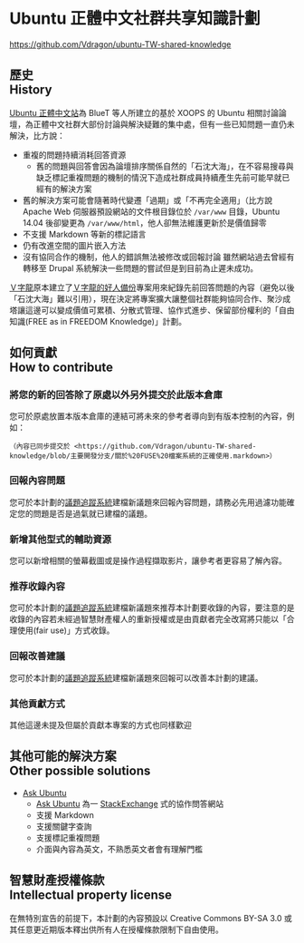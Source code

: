 Ubuntu 正體中文社群共享知識計劃
===============
<https://github.com/Vdragon/ubuntu-TW-shared-knowledge>

歷史<br />History
----------------------------------------------------
[Ubuntu 正體中文站](http://www.ubuntu-tw.org/)為 BlueT 等人所建立的基於 XOOPS 的 Ubuntu 相關討論論壇，為正體中文社群大部份討論與解決疑難的集中處，但有一些已知問題一直仍未解決，比方說：
* 重複的問題持續消耗回答資源
    * 舊的問題與回答會因為論壇排序關係自然的「石沈大海」，在不容易搜尋與缺乏標記重複問題的機制的情況下造成社群成員持續產生先前可能早就已經有的解決方案
* 舊的解決方案可能會隨著時代變遷「過期」或「不再完全適用」（比方說 Apache Web 伺服器預設網站的文件根目錄位於 `/var/www` 目錄，Ubuntu 14.04 後卻變更為 `/var/www/html`，他人卻無法維護更新於是價值歸零
* 不支援 Markdown 等新的標記語言
* 仍有改進空間的圖片嵌入方法
* 沒有協同合作的機制，他人的錯誤無法被修改或回報討論
雖然網站過去曾經有轉移至 Drupal 系統解決一些問題的嘗試但是到目前為止遲未成功。

[Ｖ字龍](https://github.com/Vdragon)原本建立了[Ｖ字龍的好人備份](https://github.com/Vdragon/Good_Guy_Backup)專案用來紀錄先前回答問題的內容（避免以後「石沈大海」難以引用），現在決定將專案擴大讓整個社群能夠協同合作、聚沙成塔讓這邊可以變成價值可累積、分散式管理、協作式進步、保留部份權利的「自由知識(FREE as in FREEDOM Knowledge)」計劃。

如何貢獻<br />How to contribute
----------------------------------------------------
### 將您的新的回答除了原處以外另外提交於此版本倉庫
您可於原處放置本版本倉庫的連結可將未來的參考者導向到有版本控制的內容，例如：
`````
（內容已同步提交於 <https://github.com/Vdragon/ubuntu-TW-shared-knowledge/blob/主要開發分支/關於%20FUSE%20檔案系統的正確使用.markdown>）
`````

### 回報內容問題
您可於本計劃的[議題追蹤系統](https://github.com/Vdragon/ubuntu-TW-shared-knowledge/issues)建檔新議題來回報內容問題，請務必先用過濾功能確定您的問題是否是過氣就已建檔的議題。

### 新增其他型式的輔助資源
您可以新增相關的螢幕截圖或是操作過程擷取影片，讓參考者更容易了解內容。

### 推荐收錄內容
您可於本計劃的[議題追蹤系統](https://github.com/Vdragon/ubuntu-TW-shared-knowledge/issues)建檔新議題來推荐本計劃要收錄的內容，要注意的是收錄的內容若未經過智慧財產權人的重新授權或是由貢獻者完全改寫將只能以「合理使用(fair use)」方式收錄。
  
### 回報改善建議
您可於本計劃的[議題追蹤系統](https://github.com/Vdragon/ubuntu-TW-shared-knowledge/issues)建檔新議題來回報可以改善本計劃的建議。  
  
### 其他貢獻方式
其他這邊未提及但屬於貢獻本專案的方式也同樣歡迎

其他可能的解決方案<br />Other possible solutions
----------------------------------------------------
* [Ask Ubuntu](http://askubuntu.com/)
	* [Ask Ubuntu](http://askubuntu.com/) 為一 [StackExchange](http://stackexchange.com/) 式的協作問答網站
	* 支援 Markdown
	* 支援關鍵字查詢
	* 支援標記重複問題
	* 介面與內容為英文，不熟悉英文者會有理解門檻

智慧財產授權條款<br />Intellectual property license
----------------------------------------------------
在無特別宣告的前提下，本計劃的內容預設以 Creative Commons BY-SA 3.0 或其任意更近期版本釋出供所有人在授權條款限制下自由使用。
